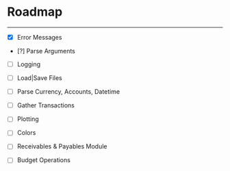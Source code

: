 
# Roadmap

---

- [x] Error Messages
- [?] Parse Arguments
- [ ] Logging
- [ ] Load|Save Files
- [ ] Parse Currency, Accounts, Datetime
- [ ] Gather Transactions
- [ ] Plotting
- [ ] Colors
- [ ] Receivables & Payables Module
- [ ] Budget Operations


